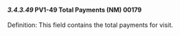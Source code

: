 #### *3.4.3.49* PV1-49 Total Payments (NM) 00179

Definition: This field contains the total payments for visit.
